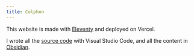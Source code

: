 ```yaml
---
title: Colphon
---
```

This website is made with <a href="https://11ty.dev">Eleventy</a> and deployed on Vercel.

I wrote all the [source code](https://github.com/lxjv/concorde) with Visual Studio Code, and all the content in [Obsidian](https://obsidian.md).